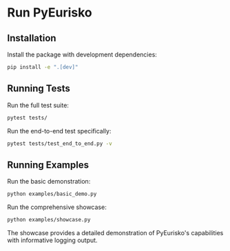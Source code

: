 # Run PyEurisko

## Installation

Install the package with development dependencies:

```bash
pip install -e ".[dev]"
```

## Running Tests

Run the full test suite:

```bash
pytest tests/
```

Run the end-to-end test specifically:

```bash
pytest tests/test_end_to_end.py -v
```

## Running Examples

Run the basic demonstration:

```bash
python examples/basic_demo.py
```

Run the comprehensive showcase:

```bash
python examples/showcase.py
```

The showcase provides a detailed demonstration of PyEurisko's capabilities with informative logging output.
